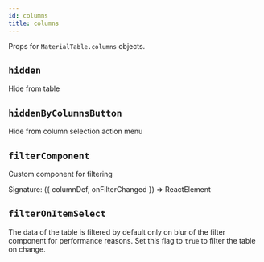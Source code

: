 ```yaml
---
id: columns
title: columns
---
```


Props for `MaterialTable.columns` objects.

## `hidden`

Hide from table

## `hiddenByColumnsButton`

Hide from column selection action menu

## `filterComponent`

Custom component for filtering

Signature: ({ columnDef, onFilterChanged }) => ReactElement

## `filterOnItemSelect`

The data of the table is filtered by default only on blur of the filter component for performance reasons.
Set this flag to `true` to filter the table on change.
